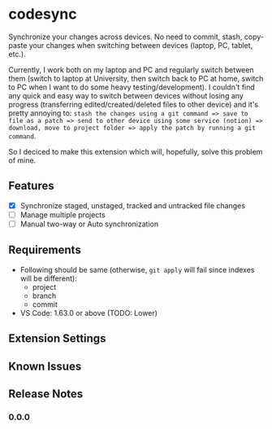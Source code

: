 # codesync

Synchronize your changes across devices. No need to commit, stash, copy-paste your changes when switching between devices (laptop, PC, tablet, etc.).

Currently, I work both on my laptop and PC and regularly switch between them (switch to laptop at University, then switch back to PC at home, switch to PC when I want to do some heavy testing/development). I couldn't find any quick and easy way to switch between devices without losing any progress (transferring edited/created/deleted files to other device) and it's pretty annoying to:
`stash the changes using a git command => save to file as a patch => send to other device using some service (notion) => download, move to project folder => apply the patch by running a git command`.

So I deciced to make this extension which will, hopefully, solve this problem of mine.

## Features

-   [x] Synchronize staged, unstaged, tracked and untracked file changes
-   [ ] Manage multiple projects
-   [ ] Manual two-way or Auto synchronization

## Requirements

-   Following should be same (otherwise, `git apply` will fail since indexes will be different):
    -   project
    -   branch
    -   commit
-   VS Code: 1.63.0 or above (TODO: Lower)

## Extension Settings

## Known Issues

## Release Notes

### 0.0.0
